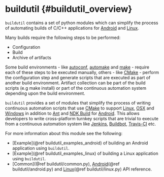 buildutil    {#buildutil_overview}
=========

`buildutil` contains a set of python modules which can simplify the process
of automating builds of C/C++ applications for [Android][] and [Linux][].

Many builds require the following steps to be performed:
* Configuration
* Build
* Archive of artifacts

Some build environments - like [autoconf][], [automake][] and [make][] -
require each of these steps to be executed manually, others - like [CMake][] -
perform the configuration step and generate scripts that are executed as part
of another build environment.  Artifact collection can be part of the build
scripts (e.g make install) or part of the continuous automation system
depending upon the build environment.

`buildutil` provides a set of modules that simplify the process of writing
continuous automation scripts that use [CMake][] to support [Linux][],
[OSX][] and [Windows][] in addition to [Ant][] and [NDK Build][] for
[Android][].  This allows developers to write cross-platform turnkey scripts
that are trivial to execute from a continuous automation system like
[Jenkins][], [Buildbot][], [Travis-CI][] etc.

For more information about this module see the following:

   * [Example](@ref buildutil_examples_android) of building an Android
     application using `buildutil`.
   * [Example](@ref buildutil_examples_linux) of building a Linux
     application using `buildutil`.
   * [Common](@ref buildutil/common.py), [Android](@ref buildutil/android.py)
     and [Linux](@ref buildutil/linux.py) API reference.

  [Android]: http://www.android.com
  [Ant]: http://ant.apache.org
  [Buildbot]: http://www.buildbot.net
  [CMake]: http://www.cmake.org
  [Jenkins]: htttp://www.jenkins-ci.org
  [Linux]: http://en.m.wikipedia.org/wiki/Linux
  [NDK Build]: http://developer.android.com/tools/sdk/ndk/index.html
  [OSX]: http://www.apple.com/osx
  [Travis-CI]: http://www.travis-ci.org
  [Windows]: http://windows.microsoft.com
  [autoconf]: http://www.gnu.org/software/autoconf
  [automake]: http://www.gnu.org/software/automake
  [make]: http://www.gnu.org/software/make
